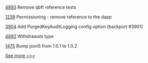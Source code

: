 
[4893](https://github.com/hyperledger/besu/pull/4893) Remove qbft reference tests

[1239](https://github.com/hyperledger/besu-docs/pull/1239) Permissioning - remove reference to the dapp

[3904](https://github.com/hyperledger/fabric/pull/3904) Add PurgedKeyAuditLogging config option (backport #3901)

[4892](https://github.com/hyperledger/besu/pull/4892) Withdrawals type

[1475](https://github.com/hyperledger/caliper/pull/1475) Bump json5 from 1.0.1 to 1.0.2


[See more >>>](https://start-here.hyperledger.org/pull-requests)
